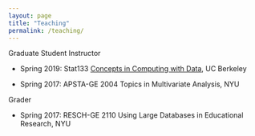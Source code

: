```yaml
---
layout: page
title: "Teaching"
permalink: /teaching/
---
```



Graduate Student Instructor

* Spring 2019: Stat133 [Concepts in Computing with Data](https://github.com/ucb-stat133/stat133-spring-2019), UC Berkeley

* Spring 2017: APSTA-GE 2004 Topics in Multivariate Analysis, NYU

Grader

* Spring 2017: RESCH-GE 2110 Using Large Databases in Educational Research, NYU
